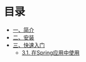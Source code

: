 # 目录

* [一、简介](README.md)
* [二、安装](install/README.md)
* [三、快速入门](quick_start/README.md)
    * [3.1. 在Spring应用中使用](quick_start/spring.md)